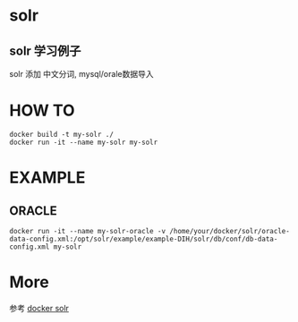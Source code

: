 # solr
## solr 学习例子

solr 添加 中文分词, mysql/orale数据导入

# HOW TO

    docker build -t my-solr ./
    docker run -it --name my-solr my-solr

#  EXAMPLE
## ORACLE
    docker run -it --name my-solr-oracle -v /home/your/docker/solr/oracle-data-config.xml:/opt/solr/example/example-DIH/solr/db/conf/db-data-config.xml my-solr



# More

  参考 [docker solr](https://store.docker.com/images/f4e3929d-d8bc-491e-860c-310d3f40fff2?tab=description "solr")
